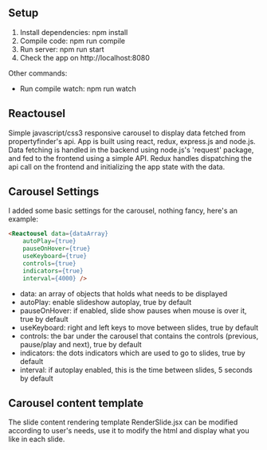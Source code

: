 Setup
---

1. Install dependencies: npm install
2. Compile code: npm run compile
3. Run server: npm run start
4. Check the app on http://localhost:8080

Other commands: 
- Run compile watch: npm run watch



Reactousel
---
Simple javascript/css3 responsive carousel to display data fetched from propertyfinder's api. App is built using react, redux, express.js and node.js.
Data fetching is handled in the backend using node.js's 'request' package, and fed to the frontend using a simple API.
Redux handles dispatching the api call on the frontend and initializing the app state with the data. 



Carousel Settings
---
I added some basic settings for the carousel, nothing fancy, here's an example:
```HTML
<Reactousel data={dataArray} 
	autoPlay={true} 
	pauseOnHover={true} 
	useKeyboard={true} 
	controls={true}
	indicators={true}
	interval={4000} />
```

- data: an array of objects that holds what needs to be displayed
- autoPlay: enable slideshow autoplay, true by default
- pauseOnHover: if enabled, slide show pauses when mouse is over it, true by default
- useKeyboard: right and left keys to move between slides, true by default
- controls: the bar under the carousel that contains the controls (previous, pause/play and next), true by default
- indicators: the dots indicators which are used to go to slides, true by default
- interval: if autoplay enabled, this is the time between slides, 5 seconds by default



Carousel content template
---
The slide content rendering template RenderSlide.jsx can be modified according to user's needs, use it to modify the html and display what you like in each slide.
